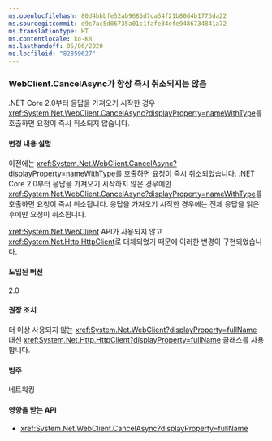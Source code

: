 ```yaml
---
ms.openlocfilehash: 80d4bbbfe52ab9685d7ca54f21b80d4b1773da22
ms.sourcegitcommit: d9c7ac5d06735a01c1fafe34efe9486734841a72
ms.translationtype: HT
ms.contentlocale: ko-KR
ms.lasthandoff: 05/06/2020
ms.locfileid: "82859627"
---
```

### <a name="webclientcancelasync-doesnt-always-cancel-immediately"></a>WebClient.CancelAsync가 항상 즉시 취소되지는 않음

.NET Core 2.0부터 응답을 가져오기 시작한 경우 <xref:System.Net.WebClient.CancelAsync?displayProperty=nameWithType>를 호출하면 요청이 즉시 취소되지 않습니다.

#### <a name="change-description"></a>변경 내용 설명

이전에는 <xref:System.Net.WebClient.CancelAsync?displayProperty=nameWithType>를 호출하면 요청이 즉시 취소되었습니다. .NET Core 2.0부터 응답을 가져오기 시작하지 않은 경우에만 <xref:System.Net.WebClient.CancelAsync?displayProperty=nameWithType>를 호출하면 요청이 즉시 취소됩니다. 응답을 가져오기 시작한 경우에는 전체 응답을 읽은 후에만 요청이 취소됩니다.

<xref:System.Net.WebClient> API가 사용되지 않고 <xref:System.Net.Http.HttpClient>로 대체되었기 때문에 이러한 변경이 구현되었습니다.

#### <a name="version-introduced"></a>도입된 버전

2.0

#### <a name="recommended-action"></a>권장 조치

더 이상 사용되지 않는 <xref:System.Net.WebClient?displayProperty=fullName> 대신 <xref:System.Net.Http.HttpClient?displayProperty=fullName> 클래스를 사용합니다.

#### <a name="category"></a>범주

네트워킹

#### <a name="affected-apis"></a>영향을 받는 API

- <xref:System.Net.WebClient.CancelAsync?displayProperty=fullName>

<!--

#### Affected APIs

- `M:System.Net.WebClient.CancelAsync`

-->
